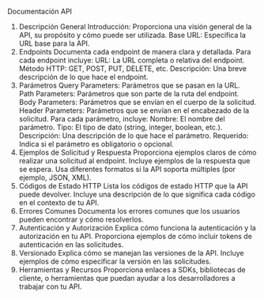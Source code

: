 Documentación API
1. Descripción General
Introducción: Proporciona una visión general de la API, su propósito y cómo puede ser utilizada.
Base URL: Especifica la URL base para la API.
2. Endpoints
Documenta cada endpoint de manera clara y detallada.
Para cada endpoint incluye:
URL: La URL completa o relativa del endpoint.
Método HTTP: GET, POST, PUT, DELETE, etc.
Descripción: Una breve descripción de lo que hace el endpoint.
3. Parámetros
Query Parameters: Parámetros que se pasan en la URL.
Path Parameters: Parámetros que son parte de la ruta del endpoint.
Body Parameters: Parámetros que se envían en el cuerpo de la solicitud.
Header Parameters: Parámetros que se envían en el encabezado de la solicitud.
Para cada parámetro, incluye:
Nombre: El nombre del parámetro.
Tipo: El tipo de dato (string, integer, boolean, etc.).
Descripción: Una descripción de lo que hace el parámetro.
Requerido: Indica si el parámetro es obligatorio o opcional.
4. Ejemplos de Solicitud y Respuesta
Proporciona ejemplos claros de cómo realizar una solicitud al endpoint.
Incluye ejemplos de la respuesta que se espera.
Usa diferentes formatos si la API soporta múltiples (por ejemplo, JSON, XML).
5. Códigos de Estado HTTP
Lista los códigos de estado HTTP que la API puede devolver.
Incluye una descripción de lo que significa cada código en el contexto de tu API.
6. Errores Comunes
Documenta los errores comunes que los usuarios pueden encontrar y cómo resolverlos.
7. Autenticación y Autorización
Explica cómo funciona la autenticación y la autorización en tu API.
Proporciona ejemplos de cómo incluir tokens de autenticación en las solicitudes.
8. Versionado
Explica cómo se manejan las versiones de la API.
Incluye ejemplos de cómo especificar la versión en las solicitudes.
9. Herramientas y Recursos
Proporciona enlaces a SDKs, bibliotecas de cliente, o herramientas que puedan ayudar a los desarrolladores a trabajar con tu API.
